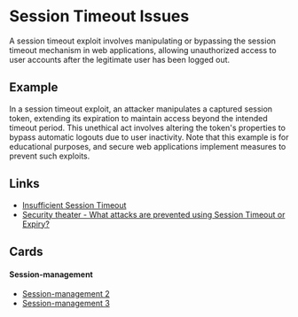 # Session Timeout Issues
A session timeout exploit involves manipulating or bypassing the session timeout mechanism in web applications, allowing unauthorized access to user accounts after the legitimate user has been logged out.

## Example
In a session timeout exploit, an attacker manipulates a captured session token, extending its expiration to maintain access beyond the intended timeout period. This unethical act involves altering the token's properties to bypass automatic logouts due to user inactivity. Note that this example is for educational purposes, and secure web applications implement measures to prevent such exploits.

## Links
- [Insufficient Session Timeout](https://cqr.company/web-vulnerabilities/insufficient-session-timeout/)
- [Security theater - What attacks are prevented using Session Timeout or Expiry?](https://security.stackexchange.com/questions/224199/what-attacks-are-prevented-using-session-timeout-or-expiry)

## Cards
#### Session-management
- [Session-management 2](/cards/SM2)
- [Session-management 3](/cards/SM3)
